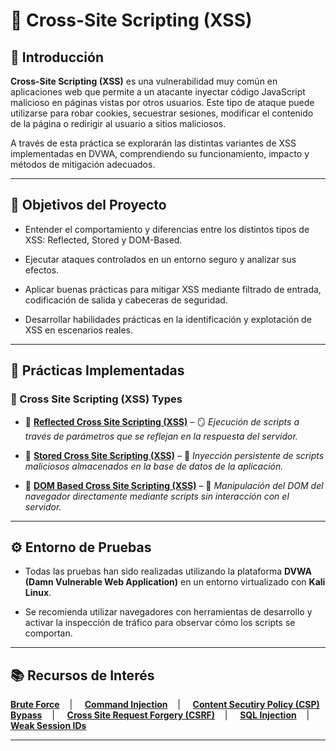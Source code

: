 # 🔗​ Cross-Site Scripting (XSS)

## 📖 Introducción

**Cross-Site Scripting (XSS)** es una vulnerabilidad muy común en aplicaciones web que permite a un atacante inyectar código JavaScript malicioso en páginas vistas por otros usuarios. Este tipo de ataque puede utilizarse para robar cookies, secuestrar sesiones, modificar el contenido de la página o redirigir al usuario a sitios maliciosos.

A través de esta práctica se explorarán las distintas variantes de XSS implementadas en DVWA, comprendiendo su funcionamiento, impacto y métodos de mitigación adecuados.

---

## 🎯 Objetivos del Proyecto

- Entender el comportamiento y diferencias entre los distintos tipos de XSS: Reflected, Stored y DOM-Based.
  
- Ejecutar ataques controlados en un entorno seguro y analizar sus efectos.
  
- Aplicar buenas prácticas para mitigar XSS mediante filtrado de entrada, codificación de salida y cabeceras de seguridad.
  
- Desarrollar habilidades prácticas en la identificación y explotación de XSS en escenarios reales.

---

## 📌 Prácticas Implementadas

### 📂 Cross Site Scripting (XSS) Types

- 🔹 **[Reflected Cross Site Scripting (XSS)](https://github.com/XaviGimReu/PPS-10836126/tree/main/template-main/RA3/RA3_2/Cross-Site%20Scripting%20(XSS)/Reflected%20Cross%20Site%20Scripting%20(XSS))** – 🪞 *Ejecución de scripts a través de parámetros que se reflejan en la respuesta del servidor.*

- 🔹 **[Stored Cross Site Scripting (XSS)](https://github.com/XaviGimReu/PPS-10836126/tree/main/template-main/RA3/RA3_2/Cross-Site%20Scripting%20(XSS)/Stored%20Cross%20Site%20Scripting%20(XSS))** – 💾 *Inyección persistente de scripts maliciosos almacenados en la base de datos de la aplicación.*

- 🔹 **[DOM Based Cross Site Scripting (XSS)](https://github.com/XaviGimReu/PPS-10836126/tree/main/template-main/RA3/RA3_2/Cross-Site%20Scripting%20(XSS)/DOM%20Based%20Cross%20Site%20Scripting%20(XSS))** – 🧠 *Manipulación del DOM del navegador directamente mediante scripts sin interacción con el servidor.*

---

## ⚙️ Entorno de Pruebas

- Todas las pruebas han sido realizadas utilizando la plataforma **DVWA (Damn Vulnerable Web Application)** en un entorno virtualizado con **Kali Linux**.

- Se recomienda utilizar navegadores con herramientas de desarrollo y activar la inspección de tráfico para observar cómo los scripts se comportan.

---

## 📚 Recursos de Interés

**[Brute Force](https://github.com/XaviGimReu/PPS-10836126/tree/main/template-main/RA3/RA3_2/Brute%20Force)**&nbsp;&nbsp;&nbsp; | &nbsp;&nbsp;&nbsp;
**[Command Injection](https://github.com/XaviGimReu/PPS-10836126/tree/main/template-main/RA3/RA3_2/Command%20Injection)**&nbsp;&nbsp;&nbsp; | &nbsp;&nbsp;&nbsp;
**[Content Secutiry Policy (CSP) Bypass](https://github.com/XaviGimReu/PPS-10836126/tree/main/template-main/RA3/RA3_2/Content%20Security%20Policy%20(CSP)%20Bypass)**&nbsp;&nbsp;&nbsp; | &nbsp;&nbsp;&nbsp;
**[Cross Site Request Forgery (CSRF)](https://github.com/XaviGimReu/PPS-10836126/tree/main/template-main/RA3/RA3_2/Cross%20Site%20Request%20Forgery%20(CSRF))**&nbsp;&nbsp;&nbsp; | &nbsp;&nbsp;&nbsp;
**[SQL Injection](https://github.com/XaviGimReu/PPS-10836126/tree/main/template-main/RA3/RA3_2/SQL%20Injection)**&nbsp;&nbsp;&nbsp; | &nbsp;&nbsp;&nbsp;
**[Weak Session IDs](https://github.com/XaviGimReu/PPS-10836126/tree/main/template-main/RA3/RA3_2/Weak%20Session%20IDs)**

---
